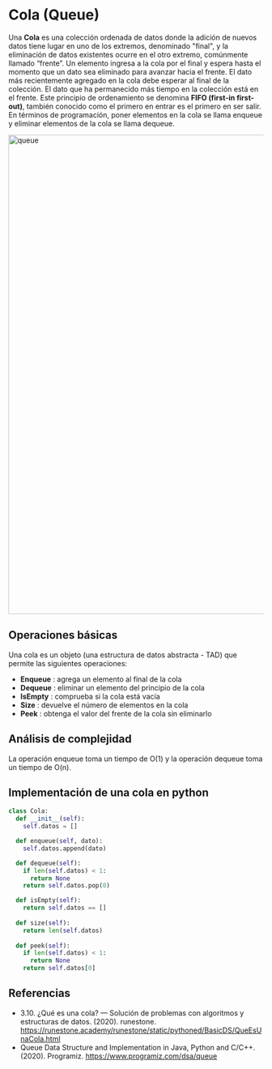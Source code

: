 # Cola (Queue)

Una **Cola** es una colección ordenada de datos donde la adición de nuevos datos tiene lugar en uno de los extremos, denominado "final", y la eliminación de datos existentes ocurre en el otro extremo, comúnmente llamado “frente”. Un elemento ingresa a la cola por el final y espera hasta el momento que un dato sea eliminado para avanzar hacia el frente.
El dato más recientemente agregado en la cola debe esperar al final de la colección. El dato que ha permanecido más tiempo en la colección está en el frente. Este principio de ordenamiento se denomina **FIFO (first-in first-out)**, también conocido como el primero en entrar es el primero en ser salir.
En términos de programación, poner elementos en la cola se llama enqueue y eliminar elementos de la cola se llama dequeue.

<img width="946" alt="queue" src="https://user-images.githubusercontent.com/42527034/120232521-54f14100-c219-11eb-8d10-dc0b0a65fb3a.png">

## Operaciones básicas

Una cola es un objeto (una estructura de datos abstracta - TAD) que permite las siguientes operaciones:

* **Enqueue** : agrega un elemento al final de la cola
* **Dequeue** : eliminar un elemento del principio de la cola
* **IsEmpty** : comprueba si la cola está vacía
* **Size** : devuelve el número de elementos en la cola
* **Peek** : obtenga el valor del frente de la cola sin eliminarlo

## Análisis de complejidad

La operación enqueue toma un tiempo de O(1) y la operación dequeue toma un tiempo de O(n).

## Implementación de una cola en python

```python
class Cola:
  def __init__(self):
    self.datos = []

  def enqueue(self, dato):
    self.datos.append(dato)

  def dequeue(self):
    if len(self.datos) < 1:
      return None
    return self.datos.pop(0)

  def isEmpty(self):
    return self.datos == []
  
  def size(self):
    return len(self.datos)
  
  def peek(self):
    if len(self.datos) < 1:
      return None
    return self.datos[0]
```

## Referencias

* 3.10. ¿Qué es una cola? — Solución de problemas con algoritmos y estructuras de datos. (2020). runestone. https://runestone.academy/runestone/static/pythoned/BasicDS/QueEsUnaCola.html
* Queue Data Structure and Implementation in Java, Python and C/C++. (2020). Programiz. https://www.programiz.com/dsa/queue
